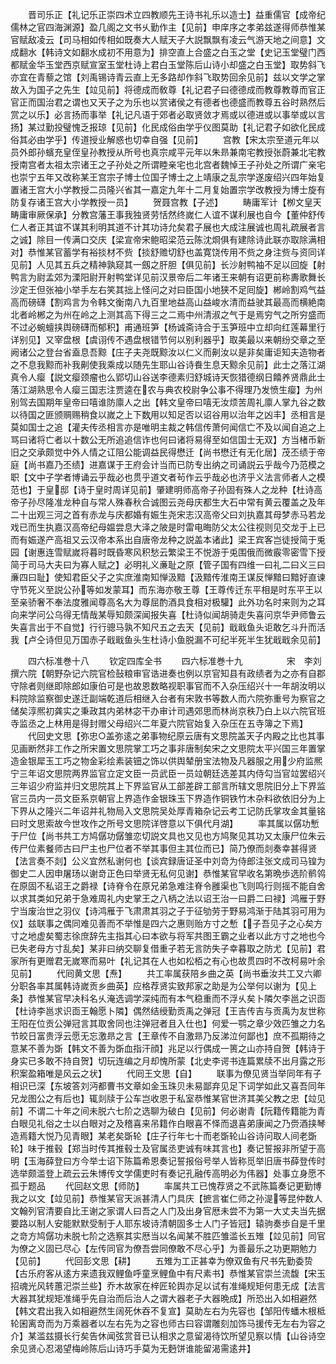<!-- { "loadSidebar": true } -->
　　晋司乐正【礼记乐正崇四术立四教顺先王诗书礼乐以造士】益重儒官【成帝纪儒林之官四海渊源】盈几阁之文书乆勤作主【见前】申庠序之孝弟兹遂得师恭惟某官赋敌凌云【司马相如传相如既奏大人赋天子大説飘飘有凌云气游天地之间意】文成翻水【韩诗文如翻水成初不用意为】排空直上合盛之白玉之堂【史记玉堂璧门西都赋金华玉堂西京赋宣室玉堂杜诗上君白玉堂陈后山诗小却盛之白玉堂】取势斜飞亦宜在青藜之馆【刘禹锡诗青云直上无多路却作斜飞取势回余见前】兹以文学之掌故入为国子之先生【竝见前】将德成而敎尊【礼记君子曰德德成而教尊教尊而官正官正而国治君之谓也又天子之为乐也以赏诸侯之有德者也德盛而教尊五谷时熟然后赏之以乐】必言扬而事举【礼记凡语于郊者必取贤敛才焉或以德进或以事举或以言扬】某过勤投璧愧乏报琼【见前】化民成俗由学乎仪图莫助【礼记君子如欲化民成俗其必由学乎】传道授业解惑也切幸自强【见前】
　　宫教【宋太宗至道元年以员外郎孙蠙充皇侄皇孙教授从所号也真宗咸平元年以朱昻兼南宅教授张蔚兼北宅教授南宫者太祖太宗诸王之子孙处之所谓睦亲宅也北宫者魏悼王子孙处之所谓广亲宅也崇宁五年又改称某王宫宗子博士位国子博士之上靖康之乱宗学遂废绍兴四年始复置诸王宫大小学教授二员隆兴省其一嘉定九年十二月复始置宗学改教授为博士旋有防复存诸王宫大小学教授一员】
　　贺聂宫教【子述】
　　畴庸军计【栁文皇天畴庸审厥保承】分教宫藩王事我独贤劳恬然终嵗仁人谊不谋利展也自今【董仲舒传仁人者正其谊不谋其利明其道不计其功诗允矣君子展也大成注展诚也周礼疏展者言之诚】除目一传满口交庆【梁宣帝宋鲍昭梁范云陈沈烱俱有建除诗此联亦取除满相对】恭惟某官蓄学有裕掞材不赀【掞舒赡切舒也盖寛饶传用不赀之身注赀与资同详见前】人见其五兵之精神孰窥其一劔之肝胆【俱见前】长沙射鸭袖不足以回旋【射鸭言为尉孟郊为溧阳尉开射鸭堂详见前汉景帝后二年诸王来朝有诏更前称夀歌舞长沙定王但张袖小举手左右笑其拙上怪问之对曰臣国小地狭不足囘旋】郴岭割鸡气益高而磅礴【割鸡言为令韩文衡南八九百里地益高山益峻水清而益驶其最高而横絶南北者岭郴之为州在岭之上测其高下得三之二焉中州清淑之气于是焉穷气之所穷盛而不过必蜿蟺挟舆磅礴而郁积】甫通班笋【杨诚斋诗合于玉笋班中立却向红莲幕里行详别见】又宰盘根【虞诩传不遇盘根错节何以别利器乎】取美最以来朝纷交章之至阙诸公之登台省盍息吾黥【庄子夫尧既黥汝以仁义而劓汝以是非矣庸讵知夫造物者之不息我黥而补我劓使我乘成以随先生耶山谷诗飬生息天黥余见前】此士之落江湖真令人瘿【説文瘿颈瘤也么郢切山谷送李德素归舒城诗天恢猎德纲日饎养贤鼎此士落江湖熟思令人瘿三国志注贾逵在农与典农校尉争公事不得理乃发愤生瘿】为州别驾去国期年皇帝曰嘻谁防廪人之出【韩文皇帝曰嘻无汝烦苦周礼廪人掌九谷之数以待国之匪颁赒赐稍食以嵗之上下数用以知足否以诏谷用以治年之凶丰】丞相言是莫如国士之追【灌夫传丞相言亦是唯明主裁之韩信传萧何闻信亡不及以闻自追之上骂曰诸将亡者以十数公无所追追信诈也何曰诸将易得至如信国士无双】方当楮币新旧之交承颇觉中外人情之讧阻公能调益民得懋迁【尚书懋迁有无化居】茂丕绩于帝庭【尚书嘉乃丕绩】进嘉谋于王府会计当而已防专出纳之司诵説云乎哉今乃范模之职【文中子学者博诵云乎哉必也贯乎道文者茍作云乎哉必也济乎义法言师者人之模范也】于皇邸【诗于皇时周详见前】肇建明师高帝子孙固有殊人之龙种【杜诗高帝子孙尽隆准龙种自与常人殊春秋合诚图云尧母庆都生大石中常有黄云覆盖之及年二十出观三河之首有赤龙与庆都婚有娠生尧宋志汉高帝父曰刘执嘉其母梦赤马若龙戏已而生执嘉汉高帝纪母媪尝息大泽之陂是时雷电晦防父太公往视则见交龙于上已而有娠遂产高祖又云汉帝本系出自唐帝龙种之説盖本诸此】梁王宾客岂徒授简于兎园【谢惠连雪赋嵗将暮时既昏寒风积愁云繁梁王不悦游于兎围俄而微霰零密雪下授简于司马大夫曰为寡人赋之】必明礼义亷耻之原【管子国有四维一曰礼二曰义三曰亷四曰耻】使知君臣父子之实庶淮南知惮汲黯【汲黯传淮南王谋反惮黯曰黯好直谏守节死义至説公孙等如发蒙耳】而东海亦敬王尊【王尊传迁东平相是时东平王以至亲骄奢不奉法度雅闻尊高名大为尊屈酌酒具食相对极驩】此外功名时来则为之耳向来学问公乌得无情哉某辱知颇深闻报失喜【杜诗似闻胡骑走失喜问京华尹师鲁云失喜言出于不自觉】行行骢马孰不知尺五之去天【见前】戢戢鱼头讵敢乞斗升而活我【卢仝诗但见万国赤子戢戢鱼头生杜诗小鱼脱漏不可纪半死半生犹戢戢余见前】






　　四六标准巻十八
　　钦定四库全书
　　四六标准巻十九　　　　　宋　李刘　撰六院【朝野杂记六院官检鼔粮审官诰进奏也例以京官知县有政绩者为之亦有自郡守除者则继即除郎如康伯可是也故恩数略视职事官而不入杂压绍兴十一年胡汝明以料院除监察御史遂迁副端乾道后相继入台者有宋敦书等数人而六院弥重号为察官之储矣淳熈初龚实之秉政其内弟林宓干办审计司遇郊思而林尚京秩乃白上以六院官班寺监丞之上林用是得封赠父母绍兴二年夏六院官始复入杂压在五寺簿之下焉】
　　代回史文思【弥忠○盖弥逺之弟事物纪原云唐有文思院盖天子内殿之比也其事见画断然非工作之所宋置文思院掌工巧之事非唐制矣宋之文思院太平兴国三年置掌造金银犀玉工巧之物金彩绘素装钿之饰以供舆辇册宝法物及凡器服之用少府监熈宁三年诏文思院两界监官立定文臣一员武臣一员竝朝廷选差其内侍勾当官竝罢绍兴三年诏少府监并归文思院其上下界监官从工部差辟工部言所辖文思院旧分上下界监官三员内一员文臣系京朝官上界造作金银珠玉下界造作铜铁竹木杂料欲依旧分为上下界从之隆兴二年诏并礼物局入文思院吴处厚青箱杂记云考工记防氏掌攻金其量铭曰时文思索故今世攻作之所号文思院详啓意以下俱代月湖】
　　率其属以僝功慙于尸位【尚书共工方鸠僝功僝雏恋切説文具也又见也方鸠聚见其功又太康尸位朱云传尸位素餐师古曰尸主也尸位者不举其事但主其位而已】简乃僚而剡奏幸甚得贤【法言奏不剡】公义宜然私谢何也【谈宾録唐证圣中刘竒为侍郎注张文成司马锽为御史二人因申屠玚以谢竒正色曰举贤无私何见谢】恭惟某官早收名第晩歩选阶鹡鸰在原固不私诏王之爵禄【诗脊令在原兄弟急难注脊令雝渠也飞则鸣行则摇不能自舍以求其类如兄弟于急难周礼内史掌王之八柄之法以诏王治一曰爵二曰禄】鸿雁于野宁当废治世之羽仪【诗鸿雁于飞肃肃其羽之子于征劬劳于野易鸿渐于陆其羽可用为仪】兹联事之偶同难见善而不举惟是四六之惠则贻方寸之慙【子吾见子之心矣方寸之地虚矣蜀志徐庶辞先主指其心曰本欲与将军共图王霸之业者以此方寸之地也今已失老母方寸乱矣】某非曰纳交聊复借重子若无言防失子幸暮取之防尤【见前】君家所有更赠君无嵗寒而易叶【礼记其在人也如松栢之有心也故贯四时不改柯易叶余见前】
　　代囘黄文思【焘】
　　共工率属获陪乡曲之英【尚书垂汝共工又六卿分职各率其属韩诗嵗贡乡曲英】应格荐贤实致邦家之助是为公举何以谢为【见上条】恭惟某官早决科名乆淹选调学深纯而有本气稳重而不浮乆矣卜隣欠李邕之识靣【杜诗李邕求识靣王翰愿卜隣】偶然结绶勤贡禹之弹冠【王吉传吉与贡禹为友世称王阳在位贡公弹冠言其取舍同也注弹冠者且入仕也】何爱一鹗之章少效匹雏之力名节皎日富贵浮云愿无忘激昻之言【王章传不自激昻乃反涕泣何鄙也】庶不孤期待之意某不善为斲【韩文不善为斲血指汗顔】兆足以行偶成一篑之山亦持自贺【韩诗于身实已多敢不持自贺】切玩连编之月却愧所蒙【北史李谔书连篇累牍不出月露之形积案盈箱唯是风云之状】
　　代囘王文思【自】
　　联事为僚见贤当举同年有子相识已深【东坡答刘沔都曹书文章如金玉珠贝未易鄙弃见足下词学如此又喜吾同年兄龙图公之有后也】辄剡牍于公车岂收恩于私室恭惟某官世济其美父教之忠【竝见前】不谓二十年之间未脱六七阶之选聊为破白【见前】何必谢青【阮籍传籍能为青白眼见礼俗之士以白眼对之及稽喜来吊籍作白眼喜不怿而退喜弟康闻之乃赍酒挟琴造焉籍大悦乃见青眼】某老矣斲轮【庄子行年七十而老斲轮山谷诗问取人间老斲轮】味于推毂【郑当时传其推毂士及官属丞吏诚有味其言也】奏记誓报非所望于高明【玉海薛登曰方今举士诏下陈篇希恩奏记誓报俗号举人皆称觅举旧唐书薛登传时选举颇滥登上疏云云朱博传文学儒吏时有奏记孔融传高明必为伟器】处事立身愿不孤于题品
　　代回赵文思【师防】
　　率属共工已愧荐贤之不武陈篇奏记更勤博我之以文【竝见前】恭惟某官天派甚清人门具庆【摭言崔仁师之孙湜等昆仲数人文翰列官清要自比王谢之家谓人曰吾之人门及出身官厯未尝不为第一大丈夫当先据要路以制人安能默默受制于人耶东坡诗清朝固多士人门子皆冠】辕驹奏歩自是千里之竒方鸠僝功未脱七阶之选察其实厯当以名闻某不胜匹雏滥长五雉【竝见前】同官为僚之义固已尽心【左传同官为僚吾尝同僚敢不尽心乎】为善最乐之功更期勉力【见前】
　　代回彭文思【耕】
　　五雉为工正甚幸为僚双鱼有尺书先勤委贽【古乐府客从逺方来遗我双鲤鱼呼童烹鲤鱼中有尺素书】恭惟某官崇兰流馥【宋玉招魂光风转蕙汜崇兰些】乔木故家在梓匠轮舆亦足以试有准绳规矩何患无成【法言大器其犹规矩准绳乎先自治而后治人之谓大器老子大器晩成】所恐出入如相避然【韩文君出我入如相避然生阔死休吞不复宣】莫助左右为先容也【邹阳传蟠木根柢轮囷离竒而为万乘器者以左右先为之容也师古曰容谓雕刻加饰马援传无左右为容之介】某滥兹摄长行矣告休闻弦赏音已认相求之意留渴待饮所望见察以情【山谷诗空余见贤心忍渴望梅岭陈后山诗巧手莫为无麪饼谁能留渴需逺井】
